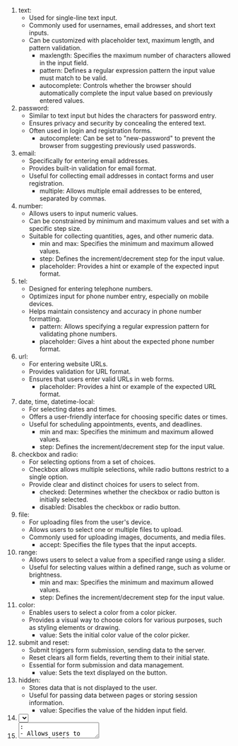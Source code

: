 1. text:
   - Used for single-line text input.
   - Commonly used for usernames, email addresses, and short text inputs.
   - Can be customized with placeholder text, maximum length, and pattern validation.
     - maxlength: Specifies the maximum number of characters allowed in the input field.
     - pattern: Defines a regular expression pattern the input value must match to be valid.
     - autocomplete: Controls whether the browser should automatically complete the input value based on previously entered values.
2. password:
   - Similar to text input but hides the characters for password entry.
   - Ensures privacy and security by concealing the entered text.
   - Often used in login and registration forms.
     - autocomplete: Can be set to "new-password" to prevent the browser from suggesting previously used passwords.
3. email:
   - Specifically for entering email addresses.
   - Provides built-in validation for email format.
   - Useful for collecting email addresses in contact forms and user registration.
     - multiple: Allows multiple email addresses to be entered, separated by commas.
4. number:
   - Allows users to input numeric values.
   - Can be constrained by minimum and maximum values and set with a specific step size.
   - Suitable for collecting quantities, ages, and other numeric data.
     - min and max: Specifies the minimum and maximum allowed values.
     - step: Defines the increment/decrement step for the input value.
     - placeholder: Provides a hint or example of the expected input format.
5. tel:
   - Designed for entering telephone numbers.
   - Optimizes input for phone number entry, especially on mobile devices.
   - Helps maintain consistency and accuracy in phone number formatting.
     - pattern: Allows specifying a regular expression pattern for validating phone numbers.
     - placeholder: Gives a hint about the expected phone number format.
6. url:
   - For entering website URLs.
   - Provides validation for URL format.
   - Ensures that users enter valid URLs in web forms.
     - placeholder: Provides a hint or example of the expected URL format.
7. date, time, datetime-local:
   - For selecting dates and times.
   - Offers a user-friendly interface for choosing specific dates or times.
   - Useful for scheduling appointments, events, and deadlines.
     - min and max: Specifies the minimum and maximum allowed values.
     - step: Defines the increment/decrement step for the input value.
8. checkbox and radio:
   - For selecting options from a set of choices.
   - Checkbox allows multiple selections, while radio buttons restrict to a single option.
   - Provide clear and distinct choices for users to select from.
     - checked: Determines whether the checkbox or radio button is initially selected.
     - disabled: Disables the checkbox or radio button.
9. file:
   - For uploading files from the user's device.
   - Allows users to select one or multiple files to upload.
   - Commonly used for uploading images, documents, and media files.
     - accept: Specifies the file types that the input accepts.
10. range:
    - Allows users to select a value from a specified range using a slider.
    - Useful for selecting values within a defined range, such as volume or brightness.
      - min and max: Specifies the minimum and maximum allowed values.
      - step: Defines the increment/decrement step for the input value.
11. color:
    - Enables users to select a color from a color picker.
    - Provides a visual way to choose colors for various purposes, such as styling elements or drawing.
      - value: Sets the initial color value of the color picker.
12. submit and reset:
    - Submit triggers form submission, sending data to the server.
    - Reset clears all form fields, reverting them to their initial state.
    - Essential for form submission and data management.
      - value: Sets the text displayed on the button.
13. hidden:
    - Stores data that is not displayed to the user.
    - Useful for passing data between pages or storing session information.
      - value: Specifies the value of the hidden input field.
14. <select>:
    - Creates a dropdown list of options for users to choose from.
    - Can be single or multiple selection.
    - Useful for presenting a list of choices, such as countries or categories.
      - size: Specifies the number of visible options in a dropdown list.
      - multiple: Allows selecting multiple options from the dropdown list.
      - disabled: Disables the select element, preventing users from interacting with it.
15. <textarea>:
    - Allows users to enter multi-line text.
    - Ideal for longer messages, comments, or descriptions.
    - Offers more flexibility than single-line text inputs for capturing larger amounts of text.
      - placeholder: Provides a hint or example of the expected input format.
      - maxlength: Specifies the maximum number of characters allowed in the textarea.
      - readonly: Prevents users from editing the content of the textarea.
      - disabled: Disables the textarea, preventing users from interacting with it.
